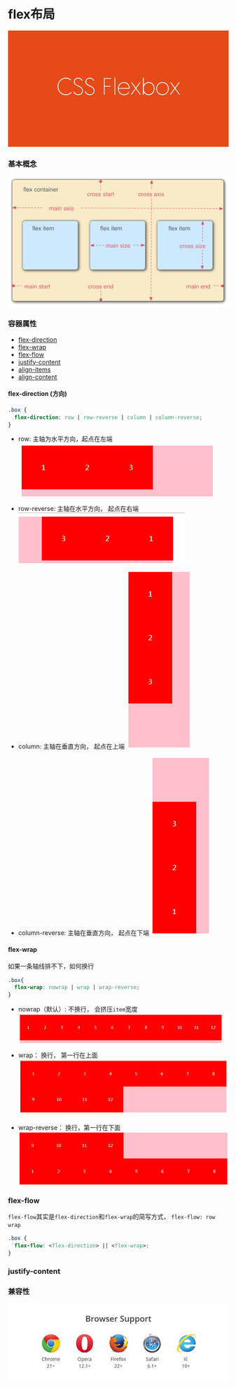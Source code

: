 # flex布局

![](/assets/5a7d00514af1e464221c677c15e8e990.png)

### 基本概念

![](/assets/3791e575c48b3698be6a94ae1dbff79d.png)

### 容器属性

* [flex-direction](flex-direction)
* [flex-wrap](flex-wrap)
* [flex-flow](flex-flow)
* [justify-content](justify-content)
* [align-items](align-items)
* [align-content](align-content)

<a name="flex-direction"></a>
#### flex-direction (方向)

```css
.box {
  flex-direction: row | row-reverse | column | column-reverse;
}
```
* row: 主轴为水平方向，起点在左端
![](/assets/企业微信截图_15324859183170.png)

* row-reverse:  主轴在水平方向， 起点在右端
![](/assets/企业微信截图_15324859699106.png)

* column: 主轴在垂直方向， 起点在上端
![](/assets/企业微信截图_15324860154034.png)

* column-reverse: 主轴在垂直方向， 起点在下端
![](/assets/企业微信截图_15324860251421.png)

<a name="flex-wrap"></a>
#### flex-wrap

如果一条轴线排不下，如何换行

```css
.box{
  flex-wrap: nowrap | wrap | wrap-reverse;
}
```

* nowrap（默认）: 不换行， 会挤压`item`宽度
![](/assets/企业微信截图_1532486704653.png)

* wrap： 换行， 第一行在上面
![](/assets/企业微信截图_15324867271595.png)

* wrap-reverse： 换行，第一行在下面
![](/assets/企业微信截图_15324868257680.png)

<a name="flex-flow"></a>
### flex-flow
`flex-flow`其实是`flex-direction`和`flex-wrap`的简写方式， `flex-flow: row wrap`

```css
.box {
  flex-flow: <flex-direction> || <flex-wrap>;
}
```
<a name="justify-content"></a>
### justify-content

### 兼容性

![](/assets/8712d713c7d0b884a5cb9770efc422b4.jpg)


